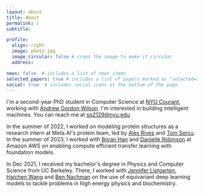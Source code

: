 ```yaml
---
layout: about
title: About
permalink: /
subtitle:

profile:
  align: right
  image: photo.jpg
  image_circular: false # crops the image to make it circular
  address: 

news: false  # includes a list of news items
selected_papers: true # includes a list of papers marked as "selected={true}"
social: true  # includes social icons at the bottom of the page
---
```


I'm a second-year PhD student in Computer Science at [NYU Courant](https://cs.nyu.edu/home/index.html), working with [Andrew Gordon Wilson](https://cims.nyu.edu/~andrewgw/). I'm interested in building intelligent machines. You can reach me at [sq2129@nyu.edu]().


In the summer of 2022, I worked on modeling protein structures as a research intern at Meta AI's protein team, led by [Alex Rives](https://scholar.google.com/citations?user=vqb78-gAAAAJ&hl=en) and [Tom Sercu](https://tom.sercu.me/). In the summer of 2023, I worked with [Boran Han](https://scholar.google.com/citations?user=Prwxh24AAAAJ&hl=en) and [Danielle Robinson](https://dcmaddix.github.io/) at Amazon AWS on enabling compute efficient transfer learning with foundation models.

In Dec 2021, I received my bachelor's degree in Physics and Computer Science from UC Berkeley. There, I worked with [Jennifer Listgarten](http://www.jennifer.listgarten.com/), [Haichen Wang](https://hwang43.web.cern.ch/) and [Ben Nachman](https://nachmangroup.github.io/) on the use of equivariant deep learning models to tackle problems in high energy physics and biochemistry. 

<!-- Write your biography here. Tell the world about yourself. Link to your favorite [subreddit](http://reddit.com). You can put a picture in, too. The code is already in, just name your picture `prof_pic.jpg` and put it in the `img/` folder.

Put your address / P.O. box / other info right below your picture. You can also disable any these elements by editing `profile` property of the YAML header of your `_pages/about.md`. Edit `_bibliography/papers.bib` and Jekyll will render your [publications page](/al-folio/publications/) automatically.

Link to your social media connections, too. This theme is set up to use [Font Awesome icons](http://fortawesome.github.io/Font-Awesome/) and [Academicons](https://jpswalsh.github.io/academicons/), like the ones below. Add your Facebook, Twitter, LinkedIn, Google Scholar, or just disable all of them. -->
